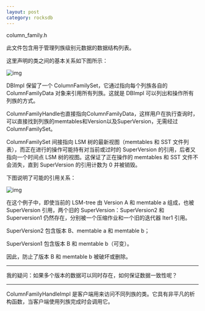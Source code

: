 ```yaml
---
layout: post 
category: rocksdb 
---
```


column_family.h

此文件包含用于管理列族级别元数据的数据结构列表。

这里声明的类之间的基本关系如下图所示：

![img](../../www/assets/pic/%E4%BD%8D%E5%9B%BE1.png)

DBImpl 保留了一个 ColumnFamilySet，它通过指向每个列族各自的 ColumnFamilyData 对象来引用所有列族。这就是 DBImpl 可以列出和操作所有列族的方式。 

ColumnFamilyHandle也直接指向ColumnFamilyData，这样用户在执行查询时，可以直接找到列族的memtables和Version以及SuperVersion，无需经过ColumnFamilySet。

ColumnFamilySet 间接指向 LSM 树的最新视图（memtables 和 SST 文件列表），而正在进行的操作可能持有对当前或过时的 SuperVersion 的引用，后者又指向一个时间点 LSM 树的视图。这保证了正在操作的 memtables 和 SST 文件不会消失，直到 SuperVersion 的引用计数为 0 并被销毁。

下图说明了可能的引用关系：

![img](../../www/assets/pic/%E4%BD%8D%E5%9B%BE1-16382739323411.png)

在这个例子中，即使当前的 LSM-tree 由 Version A 和 memtable a 组成，也被 SuperVersion 引用，两个旧的 SuperVersion：SuperVersion2 和 Superversion1 仍然存在，分别被一个压缩作业和一个旧的迭代器 Iter1 引用。 

SuperVersion2 包含版本 B、memtable a 和 memtable b； 

SuperVersion1 包含版本 B 和 memtable b（可变）。

因此，防止了版本 B 和 memtable b 被破坏或删除。

---

我的疑问：如果多个版本的数据可以同时存在，如何保证数据一致性呢？

---

ColumnFamilyHandleImpl 是客户端用来访问不同列族的类。它具有非平凡的析构函数，当客户端使用列族完成时会调用它。
